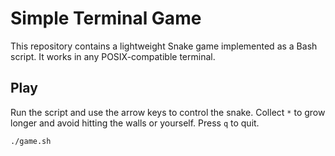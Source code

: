 # Simple Terminal Game

This repository contains a lightweight Snake game implemented as a Bash script.
It works in any POSIX-compatible terminal.

## Play

Run the script and use the arrow keys to control the snake. Collect `*` to grow
longer and avoid hitting the walls or yourself. Press `q` to quit.

```bash
./game.sh
```
